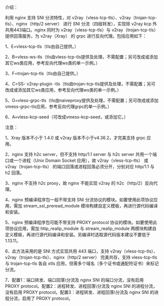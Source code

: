 介绍：

利用 nginx 支持 SNI 分流特性，对 v2ray（vless-tcp-tls）、v2ray（trojan-tcp-tls）、nginx（http/2 server） 进行 SNI 分流（四层转发），实现除 v2ray kcp 外共用443端口。nginx 同时为 v2ray（vless-tcp-tls）与 v2ray（trojan-tcp-tls） 提供回落服务，为 v2ray（Xray） 的 grpc 进行反向代理。包括应用如下：

1、E=vless-tcp-tls（tls由自己提供。）

2、B=vless-ws-tls（tls由vless-tcp-tls提供及处理，不需配置；另可改成或添加其它ws类应用，参考反向代理ws类的单一示例。）

3、F=trojan-tcp-tls（tls由自己提供。）

4、C=SS- v2ray-plugin -tls（tls由trojan-tcp-tls提供及处理，不需配置；另可改成或添加其它ws类应用，参考反向代理ws类的单一示例。）

5、G=vless-grpc-tls（tls由naiveproxy提供及处理，不需配置；另可改成或添加vmess-grpc-tls应用，参考反向代理grpc的单一示例。）

6、A=vless-kcp-seed（可改成vmess-kcp-seed，或添加它。）

注意：

1、Xray 版本不小于 1.4.0 或 v2ray 版本不小于v4.36.2，才完美支持 grpc 应用。

2、nginx 支持 h2c server，但不支持 http/1.1 server 与 h2c server 共用一个端口或一个进程（Unix Domain Socket 应用），故 v2ray（vless-tcp-tls） 或 v2ray（trojan-tcp-tls） 的端口回落或进程回落必须分开，分别对应 http/1.1 与 h2 回落。

3、nginx 不支持 h2c proxy，故 nginx 不能实现 v2ray 的 h2c（http/2）反向代理。

4、nginx 预编译程序包一般不带支持 SNI 分流协议的模块。如要使用此项协议应用，需加 stream_ssl_preread_module 模块构建自定义模板，再进行源代码编译和安装。

5、nginx 预编译程序包可能不带支持 PROXY protocol 协议的模块。如要使用此项协议应用，需加 http_realip_module 与 stream_realip_module 两模块构建自定义模板，再进行源代码编译和安装。另编译时选取源代码版本建议不要低于1.13.11。

6、此方法采用的是 SNI 方式实现共用 443 端口，支持 v2ray（vless-tcp-tls）、v2ray（trojan-tcp-tls）、nginx（http/2 server） 完美共存，支持 vless-tcp-tls 与 trojan-tcp-tls 各自 xtls 应用，但需多个域名（多个证书或通配符证书）来标记分流。

7、配置1：端口转发、端口回落\分流及 nginx SNI 的端口分流，没有启用 PROXY protocol。配置2：进程转发、进程回落\分流及 nginx SNI 的进程分流，没有启用 PROXY protocol。配置3：进程转发、进程回落\分流及 nginx SNI 的进程分流，启用了 PROXY protocol。
